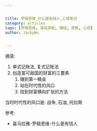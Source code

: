 ```yaml
---


title: 罗辑思维_什么是有钱人_心得笔记
category: articles
tags: [罗辑思维, 洛克菲勒, 赚钱, 垄断, 心得]
author: JackyWu


---
```


摘录:

1. 单式记账法, 复式记账法
1. 创造富可敌国的财富的三要素
    1. 赚到第一桶金
    1. 站在时代性的风口
    1. 找到财富横向扩张的方法

当时时代性的风口是: 战争, 石油, 托拉斯

参考:

- 喜马拉雅-罗辑思维-什么是有钱人

